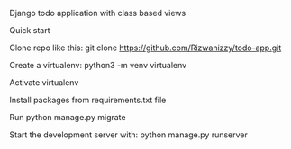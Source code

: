 Django todo application with class based views

Quick start

Clone repo like this:
git clone  https://github.com/Rizwanizzy/todo-app.git

Create a virtualenv:
python3 -m venv virtualenv

Activate virtualenv

Install packages from requirements.txt file

Run python manage.py migrate

Start the development server with: python manage.py runserver

